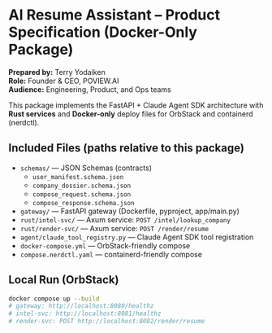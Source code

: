 # AI Resume Assistant – Product Specification (Docker-Only Package)

**Prepared by:** Terry Yodaiken  
**Role:** Founder & CEO, POVIEW.AI  
**Audience:** Engineering, Product, and Ops teams

This package implements the FastAPI + Claude Agent SDK architecture with **Rust services** and **Docker-only** deploy files for OrbStack and containerd (nerdctl).

## Included Files (paths relative to this package)
- `schemas/` — JSON Schemas (contracts)
  - `user_manifest.schema.json`
  - `company_dossier.schema.json`
  - `compose_request.schema.json`
  - `compose_response.schema.json`
- `gateway/` — FastAPI gateway (Dockerfile, pyproject, app/main.py)
- `rust/intel-svc/` — Axum service: `POST /intel/lookup_company`
- `rust/render-svc/` — Axum service: `POST /render/resume`
- `agent/claude_tool_registry.py` — Claude Agent SDK tool registration
- `docker-compose.yml` — OrbStack-friendly compose
- `compose.nerdctl.yaml` — containerd-friendly compose

## Local Run (OrbStack)
```bash
docker compose up --build
# gateway: http://localhost:8080/healthz
# intel-svc: http://localhost:8081/healthz
# render-svc: POST http://localhost:8082/render/resume

